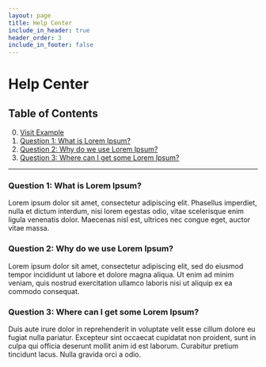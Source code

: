 ```yaml
---
layout: page
title: Help Center
include_in_header: true
header_order: 3
include_in_footer: false
---
```

# Help Center

## Table of Contents
0. <a href="#question-1-what-is-lorem-ipsum" target="_self">Visit Example</a>
1. [Question 1: What is Lorem Ipsum?](#question-1-what-is-lorem-ipsum)
2. [Question 2: Why do we use Lorem Ipsum?](#question-2-why-do-we-use-lorem-ipsum)
3. [Question 3: Where can I get some Lorem Ipsum?](#question-3-where-can-i-get-some-lorem-ipsum)

---

### Question 1: What is Lorem Ipsum?
Lorem ipsum dolor sit amet, consectetur adipiscing elit. Phasellus imperdiet, nulla et dictum interdum, nisi lorem egestas odio, vitae scelerisque enim ligula venenatis dolor. Maecenas nisl est, ultrices nec congue eget, auctor vitae massa.

### Question 2: Why do we use Lorem Ipsum?
Lorem ipsum dolor sit amet, consectetur adipiscing elit, sed do eiusmod tempor incididunt ut labore et dolore magna aliqua. Ut enim ad minim veniam, quis nostrud exercitation ullamco laboris nisi ut aliquip ex ea commodo consequat.

### Question 3: Where can I get some Lorem Ipsum?
Duis aute irure dolor in reprehenderit in voluptate velit esse cillum dolore eu fugiat nulla pariatur. Excepteur sint occaecat cupidatat non proident, sunt in culpa qui officia deserunt mollit anim id est laborum. Curabitur pretium tincidunt lacus. Nulla gravida orci a odio.
